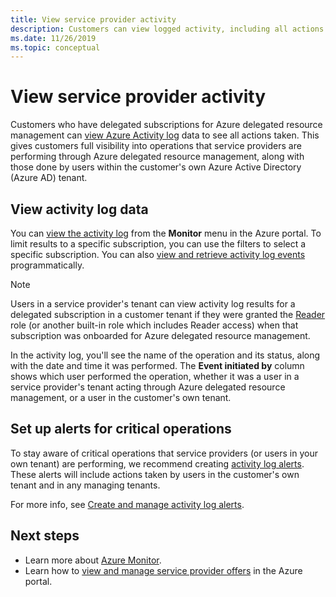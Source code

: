 ```yaml
---
title: View service provider activity
description: Customers can view logged activity, including all actions taken by service providers acting through Azure delegated resource management.
ms.date: 11/26/2019
ms.topic: conceptual
---
```


# View service provider activity

Customers who have delegated subscriptions for Azure delegated resource management can [view Azure Activity log](https://docs.microsoft.com/azure/azure-monitor/platform/activity-logs-overview) data to see all actions taken. This gives customers full visibility into operations that service providers are performing through Azure delegated resource management, along with those done by users within the customer's own Azure Active Directory (Azure AD) tenant.

## View activity log data

You can [view the activity log](https://docs.microsoft.com/azure/azure-monitor/platform/activity-logs-overview#view-the-activity-log) from the **Monitor** menu in the Azure portal. To limit results to a specific subscription, you can use the filters to select a specific subscription. You can also [view and retrieve activity log events](https://docs.microsoft.com/azure/azure-monitor/platform/activity-log-view) programmatically.

> [!NOTE]
> Users in a service provider's tenant can view activity log results for a delegated subscription in a customer tenant if they were granted the [Reader](https://docs.microsoft.com/azure/role-based-access-control/built-in-roles#reader) role (or another built-in role which includes Reader access) when that subscription was onboarded for Azure delegated resource management.

In the activity log, you'll see the name of the operation and its status, along with the date and time it was performed. The **Event initiated by** column shows which user performed the operation, whether it was a user in a service provider's tenant acting through Azure delegated resource management, or a user in the customer's own tenant.

## Set up alerts for critical operations

To stay aware of critical operations that service providers (or users in your own tenant) are performing, we recommend creating [activity log alerts](https://docs.microsoft.com/azure/azure-monitor/platform/activity-log-alerts). These alerts will include actions taken by users in the customer's own tenant and in any managing tenants.

For more info, see [Create and manage activity log alerts](https://docs.microsoft.com/azure/azure-monitor/platform/alerts-activity-log).

## Next steps

- Learn more about [Azure Monitor](https://docs.microsoft.com/azure/azure-monitor/).
- Learn how to [view and manage service provider offers](view-manage-service-providers.md) in the Azure portal.
